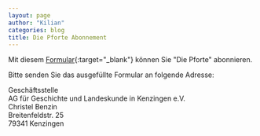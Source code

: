 ```yaml
---
layout: page
author: "Kilian"
categories: blog
title: Die Pforte Abonnement
---
```


Mit diesem
[Formular](https://drive.google.com/file/d/17ksjswpsLagk2bh-d7gFBu_FVhZLrp8G/view?usp=sharing){:target="_blank"}
können Sie "Die Pforte" abonnieren.

Bitte senden Sie das ausgefüllte Formular an folgende Adresse:

Geschäftsstelle  
AG für Geschichte und Landeskunde in Kenzingen e.V.  
Christel Benzin  
Breitenfeldstr. 25  
79341 Kenzingen
